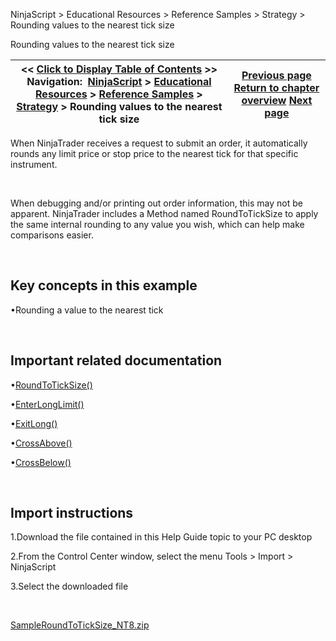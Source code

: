 ﻿


NinjaScript \> Educational Resources \> Reference Samples \> Strategy \> Rounding values to the nearest tick size






















Rounding values to the nearest tick size







| \<\< [Click to Display Table of Contents](rounding_values_to_the_nearest.md) \>\> **Navigation:**     [NinjaScript](ninjascript.md) \> [Educational Resources](educational_resources.md) \> [Reference Samples](reference_samples.md) \> [Strategy](strategy2.md) \> Rounding values to the nearest tick size | [Previous page](resetting_values_at_the_beginn.md) [Return to chapter overview](strategy2.md) [Next page](scaling_out_of_a_position.md) |
| --- | --- |











When NinjaTrader receives a request to submit an order, it automatically rounds any limit price or stop price to the nearest tick for that specific instrument. 


 


When debugging and/or printing out order information, this may not be apparent. NinjaTrader includes a Method named RoundToTickSize to apply the same internal rounding to any value you wish, which can help make comparisons easier.


 


## Key concepts in this example


•Rounding a value to the nearest tick

 


## Important related documentation


•[RoundToTickSize()](roundtoticksize.md)

•[EnterLongLimit()](enterlonglimit.md)

•[ExitLong()](exitlong.md)

•[CrossAbove()](crossabove.md)

•[CrossBelow()](crossbelow.md)

 


## Import instructions


1\.Download the file contained in this Help Guide topic to your PC desktop

2\.From the Control Center window, select the menu Tools \> Import \> NinjaScript

3\.Select the downloaded file

 


[SampleRoundToTickSize\_NT8\.zip](https://ninjatrader.com/support/helpGuides/nt8/samples/SampleRoundToTickSize_NT8.zip)








